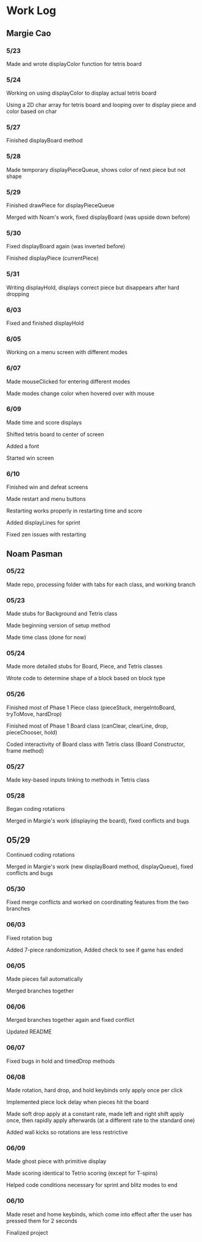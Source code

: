 # Work Log

## Margie Cao

### 5/23

Made and wrote displayColor function for tetris board

### 5/24

Working on using displayColor to display actual tetris board

Using a 2D char array for tetris board and looping over to display piece and color based on char

### 5/27

Finished displayBoard method

### 5/28

Made temporary displayPieceQueue, shows color of next piece but not shape

### 5/29

Finished drawPiece for displayPieceQueue

Merged with Noam's work, fixed displayBoard (was upside down before)

### 5/30

Fixed displayBoard again (was inverted before)

Finished displayPiece (currentPiece)

### 5/31

Writing displayHold, displays correct piece but disappears after hard dropping

### 6/03

Fixed and finished displayHold

### 6/05

Working on a menu screen with different modes

### 6/07

Made mouseClicked for entering different modes

Made modes change color when hovered over with mouse

### 6/09

Made time and score displays

Shifted tetris board to center of screen

Added a font

Started win screen

### 6/10

Finished win and defeat screens

Made restart and menu buttons

Restarting works properly in restarting time and score

Added displayLines for sprint

Fixed zen issues with restarting

## Noam Pasman

### 05/22

Made repo, processing folder with tabs for each class, and working branch

### 05/23

Made stubs for Background and Tetris class

Made beginning version of setup method

Made time class (done for now)

### 05/24

Made more detailed stubs for Board, Piece, and Tetris classes

Wrote code to determine shape of a block based on block type

### 05/26

Finished most of Phase 1 Piece class 
(pieceStuck, mergeIntoBoard, tryToMove, hardDrop)

Finished most of Phase 1 Board class
(canClear, clearLine, drop, pieceChooser, hold)

Coded interactivity of Board class with Tetris class
(Board Constructor, frame method)

### 05/27

Made key-based inputs linking to methods in Tetris class

### 05/28

Began coding rotations

Merged in Margie's work (displaying the board), fixed conflicts and bugs

## 05/29

Continued coding rotations

Merged in Margie's work (new displayBoard method, displayQueue), fixed conflicts and bugs

### 05/30

Fixed merge conflicts and worked on coordinating features from the two branches

### 06/03

Fixed rotation bug

Added 7-piece randomization, Added check to see if game has ended

### 06/05

Made pieces fall automatically

Merged branches together

### 06/06

Merged branches together again and fixed conflict

Updated README

### 06/07

Fixed bugs in hold and timedDrop methods

### 06/08

Made rotation, hard drop, and hold keybinds only apply once per click

Implemented piece lock delay when pieces hit the board

Made soft drop apply at a constant rate, made left and right shift
apply once, then rapidly apply afterwards
(at a different rate to the standard one)

Added wall kicks so rotations are less restrictive

### 06/09

Made ghost piece with primitive display

Made scoring identical to Tetrio scoring (except for T-spins)

Helped code conditions necessary for sprint and blitz modes to end

### 06/10

Made reset and home keybinds, which come into effect after the user
has pressed them for 2 seconds

Finalized project